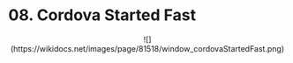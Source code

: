 # 08. Cordova Started Fast

<center>
![](https://wikidocs.net/images/page/81518/window_cordovaStartedFast.png)
</center>